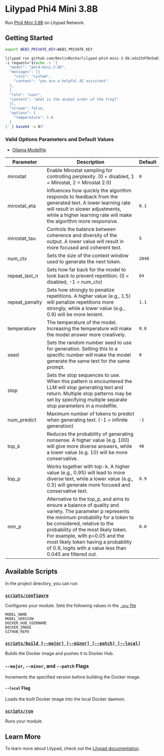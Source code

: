 # Lilypad Phi4 Mini 3.8B

Run [Phi4 Mini 3.8B](https://ollama.com/library/phi4-mini) on Lilypad Network.

## Getting Started

```sh
export WEB3_PRIVATE_KEY=WEB3_PRIVATE_KEY

lilypad run github.com/DevlinRocha/lilypad-phi4-mini-3.8b:ada33df8e5a02cfc49b165da9609533d843a0ae5 \
-i request="$(echo -n '{
  "model": "phi4-mini:3.8b",
  "messages": [{
    "role": "system",
    "content": "you are a helpful AI assistant"
  },
  {
  "role": "user",
  "content": "what is the animal order of the frog?"
  }],
  "stream": false,
  "options": {
    "temperature": 1.0
  }
}' | base64 -w 0)"
```

### Valid Options Parameters and Default Values

- [Ollama Modelfile](https://github.com/ollama/ollama/blob/main/docs/modelfile.md#valid-parameters-and-values)

| Parameter      | Description                                                                                                                                                                                                                                                                                                                                                 | Default |
| -------------- | ----------------------------------------------------------------------------------------------------------------------------------------------------------------------------------------------------------------------------------------------------------------------------------------------------------------------------------------------------------- | ------- |
| mirostat       | Enable Mirostat sampling for controlling perplexity. (0 = disabled, 1 = Mirostat, 2 = Mirostat 2.0)                                                                                                                                                                                                                                                         | `0`     |
| mirostat_eta   | Influences how quickly the algorithm responds to feedback from the generated text. A lower learning rate will result in slower adjustments, while a higher learning rate will make the algorithm more responsive.                                                                                                                                           | `0.1`   |
| mirostat_tau   | Controls the balance between coherence and diversity of the output. A lower value will result in more focused and coherent text.                                                                                                                                                                                                                            | `5`     |
| num_ctx        | Sets the size of the context window used to generate the next token.                                                                                                                                                                                                                                                                                        | `2048`  |
| repeat_last_n  | Sets how far back for the model to look back to prevent repetition. (0 = disabled, -1 = num_ctx)                                                                                                                                                                                                                                                            | `64`    |
| repeat_penalty | Sets how strongly to penalize repetitions. A higher value (e.g., 1.5) will penalize repetitions more strongly, while a lower value (e.g., 0.9) will be more lenient.                                                                                                                                                                                        | `1.1`   |
| temperature    | The temperature of the model. Increasing the temperature will make the model answer more creatively.                                                                                                                                                                                                                                                        | `0.8`   |
| seed           | Sets the random number seed to use for generation. Setting this to a specific number will make the model generate the same text for the same prompt.                                                                                                                                                                                                        | `0`     |
| stop           | Sets the stop sequences to use. When this pattern is encountered the LLM will stop generating text and return. Multiple stop patterns may be set by specifying multiple separate stop parameters in a modelfile.                                                                                                                                            |         |
| num_predict    | Maximum number of tokens to predict when generating text. (-1 = infinite generation)                                                                                                                                                                                                                                                                        | `-1`    |
| top_k          | Reduces the probability of generating nonsense. A higher value (e.g. 100) will give more diverse answers, while a lower value (e.g. 10) will be more conservative.                                                                                                                                                                                          | `40`    |
| top_p          | Works together with top-k. A higher value (e.g., 0.95) will lead to more diverse text, while a lower value (e.g., 0.5) will generate more focused and conservative text.                                                                                                                                                                                    | `0.9`   |
| min_p          | Alternative to the top_p, and aims to ensure a balance of quality and variety. The parameter p represents the minimum probability for a token to be considered, relative to the probability of the most likely token. For example, with p=0.05 and the most likely token having a probability of 0.9, logits with a value less than 0.045 are filtered out. | `0.0`   |

## Available Scripts

In the project directory, you can run:

### [`scripts/configure`](scripts/configure)

Configures your module.
Sets the following values in the [`.env` file](.env)

```
MODEL_NAME
MODEL_VERSION
DOCKER_HUB_USERNAME
DOCKER_IMAGE
GITHUB_REPO
```

### [`scripts/build [--major] [--minor] [--patch] [--local]`](scripts/build)

Builds the Docker image and pushes it to Docker Hub.

### `--major`, `--minor`, and `--patch` Flags

Increments the specified version before building the Docker image.

#### `--local` Flag

Loads the built Docker image into the local Docker daemon.

### [`scripts/run`](scripts/run)

Runs your module.

## Learn More

To learn more about Lilypad, check out the [Lilypad documentation](https://docs.lilypad.tech/lilypad).
